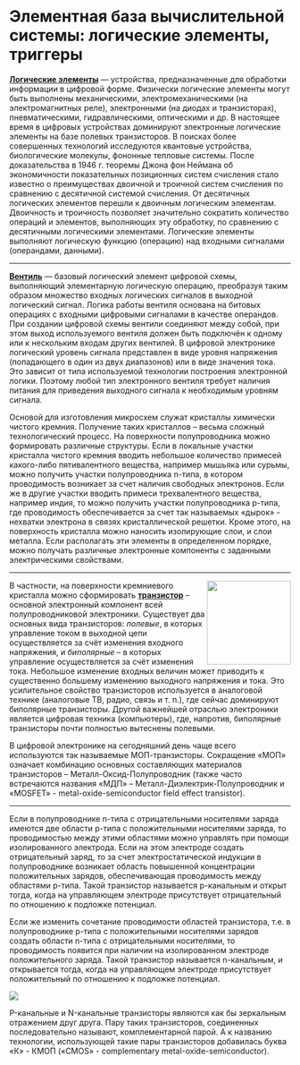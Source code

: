 # Элементная база вычислительной системы: логические элементы, триггеры

**[Логические элементы](https://ru.wikipedia.org/wiki/Логические_элементы)** — устройства, предназначенные для обработки информации в цифровой форме. Физически логические элементы могут быть выполнены механическими, электромеханическими (на электромагнитных реле), электронными (на диодах и транзисторах), пневматическими, гидравлическими, оптическими и др. В настоящее время в цифровых устройствах доминируют электронные логические элементы на базе полевых транзисторов. В поисках более совершенных технологий исследуются квантовые устройства, биологические молекулы, фононные тепловые системы.
После доказательства в 1946 г. теоремы Джона фон Неймана об экономичности показательных позиционных систем счисления стало известно о преимуществах двоичной и троичной систем счисления по сравнению с десятичной системой счисления. От десятичных логических элементов перешли к двоичным логическим элементам. Двоичность и троичность позволяет значительно сократить количество операций и элементов, выполняющих эту обработку, по сравнению с десятичными логическими элементами.
Логические элементы выполняют логическую функцию (операцию) над входными сигналами (операндами, данными).

---

**[Вентиль](https://ru.wikipedia.org/wiki/Логический_вентиль)** — базовый логический элемент цифровой схемы, выполняющий элементарную логическую операцию, преобразуя таким образом множество входных логических сигналов в выходной логический сигнал. Логика работы вентиля основана на битовых операциях с входными цифровыми сигналами в качестве операндов. При создании цифровой схемы вентили соединяют между собой, при этом выход используемого вентиля должен быть подключён к одному или к нескольким входам других вентилей. 
В цифровой электронике логический уровень сигнала представлен в виде уровня напряжения (попадающего в один из двух диапазонов) или в виде значения тока. Это зависит от типа используемой технологии построения электронной логики. Поэтому любой тип электронного вентиля требует наличия питания для приведения выходного сигнала к необходимым уровням сигнала. 

Основой для изготовления микросхем служат кристаллы химически чистого кремния. Получение таких кристаллов – весьма сложный технологический процесс. На поверхности полупроводника можно формировать различные структуры. Если в локальные участки кристалла чистого кремния вводить небольшое количество примесей какого-либо пятивалентного вещества, например мышьяка или сурьмы, можно получить участки полупроводника n-типа, в котором проводимость возникает за счет наличия свободных электронов. Если же в другие участки вводить примеси трехвалентного вещества, например индия, то можно получить участки полупроводника p-типа, где проводимость обеспечивается за счет так называемых «дырок» - нехватки электрона в связях кристаллической решетки. Кроме этого, на поверхность кристалла можно наносить изолирующие слои, и слои металла. Если располагать эти элементы в определенном порядке, можно получать различные электронные компоненты с заданными электрическими свойствами.

---

<img width="150" align="right" src="https://raw.githubusercontent.com/egormkn/ifmo-kt/master/course1/computer_architecture/images/transistor.png">

В частности, на поверхности кремниевого кристалла можно сформировать **[транзистор](https://ru.wikipedia.org/wiki/Транзистор)** – основной электронный компонент всей полупроводниковой электроники. Существует два основных вида транзисторов: *полевые*, в которых управление током в выходной цепи осуществляется за счёт изменения входного напряжения, и *биполярные* – в которых управление осуществляется за счёт изменения тока. Небольшое изменение входных величин может приводить к существенно большему изменению выходного напряжения и тока. Это усилительное свойство транзисторов используется в аналоговой технике (аналоговые ТВ, радио, связь и т. п.), где сейчас доминируют биполярные транзисторы. Другой важнейшей отраслью электроники является цифровая техника (компьютеры), где, напротив, биполярные транзисторы почти полностью вытеснены полевыми.

В цифровой электронике на сегодняшний день чаще всего используются так называемые МОП-транзисторы. Сокращение «МОП» означает комбинацию основных составляющих материалов транзисторов – Металл-Оксид-Полупроводник (также часто встречаются названия «МДП» – Металл-Диэлектрик-Полупроводник и «MOSFET» - metal-oxide-semiconductor field effect transistor).

---

Если в полупроводнике n-типа с отрицательными носителями заряда имеются две области p-типа с положительными носителями заряда, то проводимостью между этими областями можно управлять при помощи изолированного электрода. Если на этом электроде создать отрицательный заряд, то за счет электростатической индукции в полупроводнике возникает область повышенной концентрации положительных  зарядов, обеспечивающая проводимость между областями p-типа. Такой транзистор называется p-канальным и открыт тогда, когда на управляющем электроде присутствует отрицательный по отношению к подложке потенциал.

Если же  изменить сочетание проводимости областей транзистора, т.е. в полупроводнике p-типа c положительными носителями зарядов создать области n-типа с отрицательными носителями, то проводимость появится при наличии на изолированном электроде положительного заряда. Такой транзистор называется n-канальным, и открывается тогда, когда на управляющем электроде присутствует положительный по отношению к подложке потенциал.


<img src="https://raw.githubusercontent.com/egormkn/ifmo-kt/master/course1/computer_architecture/images/transistor-types.png">

P-канальные и N-канальные транзисторы являются как бы зеркальным отражением друг друга. Пару таких транзисторов, соединенных последовательно называют, комплементарной парой. А к названию технологии, использующей такие пары транзисторов добавилась буква «К» - КМОП («CMOS» - complementary metal-oxide-semiconductor).
